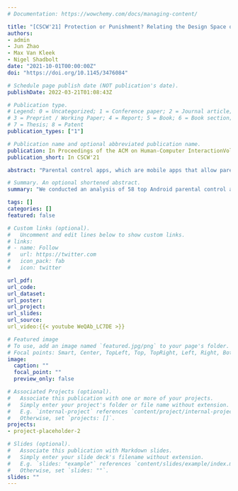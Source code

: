 ```yaml
---
# Documentation: https://wowchemy.com/docs/managing-content/

title: "[CSCW'21] Protection or Punishment? Relating the Design Space of Parental Control Apps and Perceptions about Them to Support Parenting for Online Safety"
authors:
- admin
- Jun Zhao
- Max Van Kleek
- Nigel Shadbolt
date: "2021-10-01T00:00:00Z"
doi: "https://doi.org/10.1145/3476084"

# Schedule page publish date (NOT publication's date).
publishDate: 2022-03-21T01:08:43Z

# Publication type.
# Legend: 0 = Uncategorized; 1 = Conference paper; 2 = Journal article;
# 3 = Preprint / Working Paper; 4 = Report; 5 = Book; 6 = Book section;
# 7 = Thesis; 8 = Patent
publication_types: ["1"]

# Publication name and optional abbreviated publication name.
publication: In Proceedings of the ACM on Human-Computer InteractionVolume 5Issue CSCW2
publication_short: In CSCW'21

abstract: "Parental control apps, which are mobile apps that allow parents to monitor and restrict their children's activities online, are becoming increasingly adopted by parents as a means of safeguarding their children's online safety. However, it is not clear whether these apps are always beneficial or effective in what they aim to do; for instance, the overuse of restriction and surveillance has been found to undermine parent-child relationship and children's sense of autonomy. While previous research has categorised and taken inventory of key features of popular parental control apps, they have not systematically analysed the ways such features were designed or realised in such apps, or in particular how aspects of such designs might relate to parents and children's experiences with such apps. In this work, we investigate this gap, asking specifically - how might children's and parents' perceptions be related to how parental control features were designed? To investigate this question, we conducted an analysis of 58 top Android parental control apps designed for the purpose of promoting children's online safety, finding three major axes of variation in how key restriction and monitoring features were realised - granularity, feedback/transparency, and parent-child communications support. To relate these axes to perceived benefits and problems, we then analysed 3264 app reviews to identify references to aspects of the each of the axes above, to understand children's and parents' views of how such dimensions related to their experiences with these apps. Our findings led towards 1) an understanding of how parental control apps realise their functionalities differently along three axes of variation, 2) an analysis of exactly the ways that such variation influences children's and parents' perceptions, respectively of the usefulness or effectiveness of these apps, and finally 3) an identification of design recommendations and opportunities for future apps by contextualising our findings within existing digital parenting theories."

# Summary. An optional shortened abstract.
summary: "We conducted an analysis of 58 top Android parental control apps designed for the purpose of promoting children's online safety, finding three major axes of variation in how key restriction and monitoring features were realised. We then analysed 3264 app reviews to identify references to aspects of the each of the axes above, to understand children's and parents' views of how such dimensions related to their experiences with these apps. Our findings led towards 1) an understanding of how parental control apps realise their functionalities differently along three axes of variation, 2) an analysis of exactly the ways that such variation influences children's and parents' perceptions, respectively of the usefulness or effectiveness of these apps, and finally 3) an identification of design recommendations and opportunities for future apps by contextualising our findings within existing digital parenting theories."

tags: []
categories: []
featured: false

# Custom links (optional).
#   Uncomment and edit lines below to show custom links.
# links:
# - name: Follow
#   url: https://twitter.com
#   icon_pack: fab
#   icon: twitter

url_pdf:
url_code:
url_dataset:
url_poster:
url_project:
url_slides:
url_source:
url_video:{{< youtube WeQAb_LC7DE >}}

# Featured image
# To use, add an image named `featured.jpg/png` to your page's folder. 
# Focal points: Smart, Center, TopLeft, Top, TopRight, Left, Right, BottomLeft, Bottom, BottomRight.
image:
  caption: ""
  focal_point: ""
  preview_only: false

# Associated Projects (optional).
#   Associate this publication with one or more of your projects.
#   Simply enter your project's folder or file name without extension.
#   E.g. `internal-project` references `content/project/internal-project/index.md`.
#   Otherwise, set `projects: []`.
projects: 
- project-placeholder-2

# Slides (optional).
#   Associate this publication with Markdown slides.
#   Simply enter your slide deck's filename without extension.
#   E.g. `slides: "example"` references `content/slides/example/index.md`.
#   Otherwise, set `slides: ""`.
slides: ""
---
```

